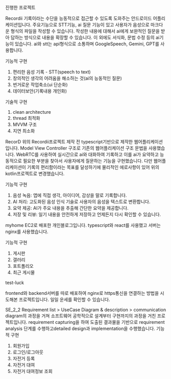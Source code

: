 
진행한 프로젝트

Recordii
기록이라는 수단을 능동적으로 접근할 수 있도록 도와주는 안드로이드 어플리케이션입니다. 주요기능으로 STT기능, ai 질문 기능이 있고 사용자가 음성으로 마크다운 형식의 파일을 작성할 수 있습니다. 작성한 내용에 대해서 ai에게 보완적인 질문을 받아 답하는 방식으로 내용을 확장할 수 있습니다. 이 외에도 서식화, 문법 수정 등의 ai기능이 있습니다. ai와 stt는 api형식으로 소통하며 GoogleSpeech, Gemini, GPT를 사용합니다. 

기능적 구현
1. 편리한 음성 기록 - STT(speech to text) 
2. 창의적인 생각의 어려움을 해소하는 것(ai의 능동적인 질문) 
3. 번거로운 작업축소(ui 단순화) 
4. 데이터보안(기록내용 개인화)

기술적 구현
1. clean architecture
2. thread 최적화
3. MVVM 구조
4. 지연 최소화

RecorD
위의 Recordii프로젝트 제작 전 typescript기반으로 제작한 웹어플리케이션입니다.
Model View Controller 구조로 기존의 웹어플리케이션 구조 문법을 사용했습니다.
WebRTC를 사용하여 실시간으로 ai와 대화하여 기록하고 이를 ai가 요약하고 능동적으로 필요한 부분을 찾아서 사용자에게 질문하는 기능을 구현했습니다. 다만 웹어플리케이션이 기록의 편리함이라는 목표를 달성하기에 물리적인 에로사항이 있어 위의 kotlin프로젝트로 변경했습니다.

기능적 구현
1. 음성 녹음: 앱에 직접 생각, 아이디어, 감상을 말로 기록합니다.
2. AI 처리: 고도화된 음성 인식 기술로 사용자의 음성을 텍스트로 변환합니다.
3. 요약 제공: AI가 주요 내용을 추출해 간단한 요약을 제공합니다.
4. 저장 및 리뷰: 일기 내용을 안전하게 저장하고 언제든지 다시 확인할 수 있습니다.

myhome
EC2로 배포한 개인블로그입니다. typescript와 react를 사용했고 서버는 nginx를 사용했습니다. 

기능적 구현
1. 게시판
2. 갤러리
3. 포트폴리오
4. 최근 게시물

test-luck

frontend와 backend서버를 따로 배포하여 nginx로 https통신을 연결하는 방법을 시도해본 프로젝트입니다. 일일 운세를 확인할 수 있습니다.

SE_2_2
Requirement list > UseCase Diagram & description > communication diagram의 과정을 거쳐 소프트웨어 공학적으로 설계부터 구현까지의 과정을 거친 프로젝트입니다.
requirement capturing을 하여 도출된 결과물을 기반으로 requirement analysis 단계를 수행하고detailed design과 implementation을 수행했습니다.
기능적 구현
1. 회원가입
2. 로그인/로그아웃
3. 자전거 등록
4. 자전거 대여
5. 자전거 대여정보 조회
